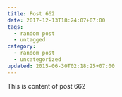```yaml
---
title: Post 662
date: 2017-12-13T18:24:07+07:00
tags:
  - random post
  - untagged
category:
  - random post
  - uncategorized
updated: 2015-06-30T02:18:25+07:00
---
```

This is content of post 662